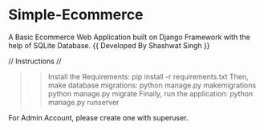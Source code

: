 # Simple-Ecommerce
A Basic Ecommerce Web Application built on Django Framework with the help of SQLite Database.
{{ Developed By Shashwat Singh }}

// Instructions //
  >> Install the Requirements: pip install -r requirements.txt
  >> Then, make database migrations: python manage.py makemigrations
  >> python manage.py migrate
  >> Finally, run the application: python manage.py runserver

For Admin Account, please create one with superuser.
